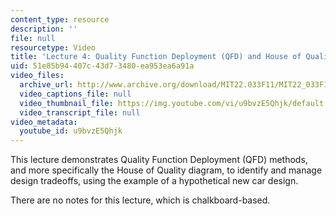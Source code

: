 ```yaml
---
content_type: resource
description: ''
file: null
resourcetype: Video
title: 'Lecture 4: Quality Function Deployment (QFD) and House of Quality'
uid: 51e85b94-407c-43d7-3480-ea953ea6a91a
video_files:
  archive_url: http://www.archive.org/download/MIT22.033F11/MIT22_033F11_lec04_300k.mp4
  video_captions_file: null
  video_thumbnail_file: https://img.youtube.com/vi/u9bvzE5Qhjk/default.jpg
  video_transcript_file: null
video_metadata:
  youtube_id: u9bvzE5Qhjk
---
```


This lecture demonstrates Quality Function Deployment (QFD) methods, and more specifically the House of Quality diagram, to identify and manage design tradeoffs, using the example of a hypothetical new car design.

There are no notes for this lecture, which is chalkboard-based.